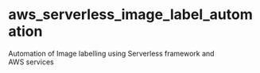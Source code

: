 # aws_serverless_image_label_automation
Automation of Image labelling using Serverless framework and AWS services
